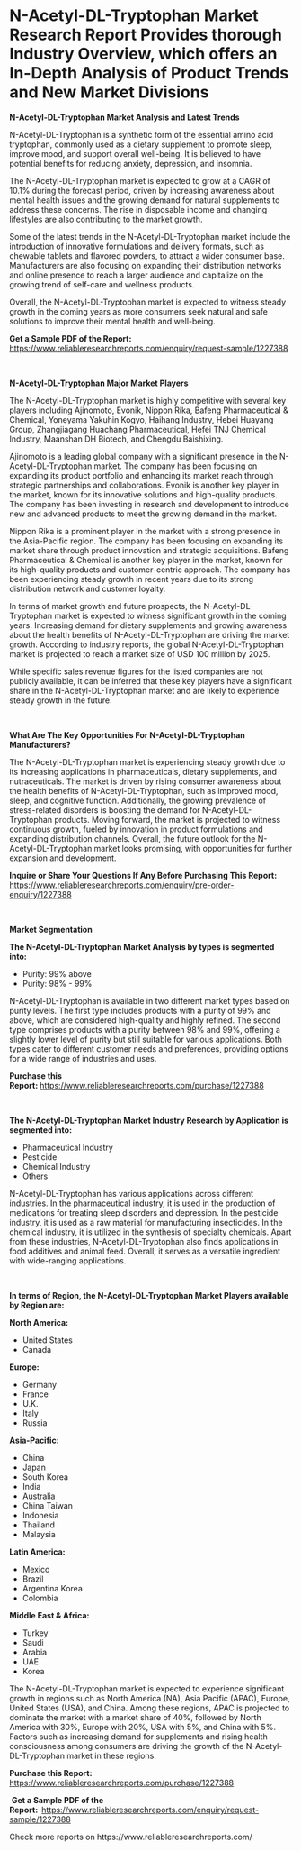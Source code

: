 <p><h1>N-Acetyl-DL-Tryptophan Market Research Report Provides thorough Industry Overview, which offers an In-Depth Analysis of Product Trends and New Market Divisions</h1></p><p><strong>N-Acetyl-DL-Tryptophan Market Analysis and Latest Trends</strong></p>
<p><p>N-Acetyl-DL-Tryptophan is a synthetic form of the essential amino acid tryptophan, commonly used as a dietary supplement to promote sleep, improve mood, and support overall well-being. It is believed to have potential benefits for reducing anxiety, depression, and insomnia.</p><p>The N-Acetyl-DL-Tryptophan market is expected to grow at a CAGR of 10.1% during the forecast period, driven by increasing awareness about mental health issues and the growing demand for natural supplements to address these concerns. The rise in disposable income and changing lifestyles are also contributing to the market growth.</p><p>Some of the latest trends in the N-Acetyl-DL-Tryptophan market include the introduction of innovative formulations and delivery formats, such as chewable tablets and flavored powders, to attract a wider consumer base. Manufacturers are also focusing on expanding their distribution networks and online presence to reach a larger audience and capitalize on the growing trend of self-care and wellness products.</p><p>Overall, the N-Acetyl-DL-Tryptophan market is expected to witness steady growth in the coming years as more consumers seek natural and safe solutions to improve their mental health and well-being.</p></p>
<p><strong>Get a Sample PDF of the Report:&nbsp;</strong> <a href="https://www.reliableresearchreports.com/enquiry/request-sample/1227388">https://www.reliableresearchreports.com/enquiry/request-sample/1227388</a></p>
<p>&nbsp;</p>
<p><strong>N-Acetyl-DL-Tryptophan Major Market Players</strong></p>
<p><p>The N-Acetyl-DL-Tryptophan market is highly competitive with several key players including Ajinomoto, Evonik, Nippon Rika, Bafeng Pharmaceutical & Chemical, Yoneyama Yakuhin Kogyo, Haihang Industry, Hebei Huayang Group, Zhangjiagang Huachang Pharmaceutical, Hefei TNJ Chemical Industry, Maanshan DH Biotech, and Chengdu Baishixing.</p><p>Ajinomoto is a leading global company with a significant presence in the N-Acetyl-DL-Tryptophan market. The company has been focusing on expanding its product portfolio and enhancing its market reach through strategic partnerships and collaborations. Evonik is another key player in the market, known for its innovative solutions and high-quality products. The company has been investing in research and development to introduce new and advanced products to meet the growing demand in the market.</p><p>Nippon Rika is a prominent player in the market with a strong presence in the Asia-Pacific region. The company has been focusing on expanding its market share through product innovation and strategic acquisitions. Bafeng Pharmaceutical & Chemical is another key player in the market, known for its high-quality products and customer-centric approach. The company has been experiencing steady growth in recent years due to its strong distribution network and customer loyalty.</p><p>In terms of market growth and future prospects, the N-Acetyl-DL-Tryptophan market is expected to witness significant growth in the coming years. Increasing demand for dietary supplements and growing awareness about the health benefits of N-Acetyl-DL-Tryptophan are driving the market growth. According to industry reports, the global N-Acetyl-DL-Tryptophan market is projected to reach a market size of USD 100 million by 2025.</p><p>While specific sales revenue figures for the listed companies are not publicly available, it can be inferred that these key players have a significant share in the N-Acetyl-DL-Tryptophan market and are likely to experience steady growth in the future.</p></p>
<p>&nbsp;</p>
<p><strong>What Are The Key Opportunities For N-Acetyl-DL-Tryptophan Manufacturers?</strong></p>
<p><p>The N-Acetyl-DL-Tryptophan market is experiencing steady growth due to its increasing applications in pharmaceuticals, dietary supplements, and nutraceuticals. The market is driven by rising consumer awareness about the health benefits of N-Acetyl-DL-Tryptophan, such as improved mood, sleep, and cognitive function. Additionally, the growing prevalence of stress-related disorders is boosting the demand for N-Acetyl-DL-Tryptophan products. Moving forward, the market is projected to witness continuous growth, fueled by innovation in product formulations and expanding distribution channels. Overall, the future outlook for the N-Acetyl-DL-Tryptophan market looks promising, with opportunities for further expansion and development.</p></p>
<p><strong>Inquire or Share Your Questions If Any Before Purchasing This Report:</strong> <a href="https://www.reliableresearchreports.com/enquiry/pre-order-enquiry/1227388">https://www.reliableresearchreports.com/enquiry/pre-order-enquiry/1227388</a></p>
<p>&nbsp;</p>
<p><strong>Market Segmentation</strong></p>
<p><strong>The N-Acetyl-DL-Tryptophan Market Analysis by types is segmented into:</strong></p>
<p><ul><li>Purity: 99% above</li><li>Purity: 98% - 99%</li></ul></p>
<p><p>N-Acetyl-DL-Tryptophan is available in two different market types based on purity levels. The first type includes products with a purity of 99% and above, which are considered high-quality and highly refined. The second type comprises products with a purity between 98% and 99%, offering a slightly lower level of purity but still suitable for various applications. Both types cater to different customer needs and preferences, providing options for a wide range of industries and uses.</p></p>
<p><strong>Purchase this Report:&nbsp;</strong><a href="https://www.reliableresearchreports.com/purchase/1227388">https://www.reliableresearchreports.com/purchase/1227388</a></p>
<p>&nbsp;</p>
<p><strong>The N-Acetyl-DL-Tryptophan Market Industry Research by Application is segmented into:</strong></p>
<p><ul><li>Pharmaceutical Industry</li><li>Pesticide</li><li>Chemical Industry</li><li>Others</li></ul></p>
<p><p>N-Acetyl-DL-Tryptophan has various applications across different industries. In the pharmaceutical industry, it is used in the production of medications for treating sleep disorders and depression. In the pesticide industry, it is used as a raw material for manufacturing insecticides. In the chemical industry, it is utilized in the synthesis of specialty chemicals. Apart from these industries, N-Acetyl-DL-Tryptophan also finds applications in food additives and animal feed. Overall, it serves as a versatile ingredient with wide-ranging applications.</p></p>
<p>&nbsp;</p>
<p><strong>In terms of Region, the N-Acetyl-DL-Tryptophan Market Players available by Region are:</strong></p>
<p>
    <p> <strong> North America: </strong>
        <ul>
            <li>United States</li>
            <li>Canada</li>
        </ul>
        </p> 
    <p> <strong> Europe: </strong>
        <ul>
            <li>Germany</li>
            <li>France</li>
            <li>U.K.</li>
            <li>Italy</li>
            <li>Russia</li>
        </ul>
        </p> 
    <p> <strong> Asia-Pacific: </strong>
        <ul>
            <li>China</li>
            <li>Japan</li>
            <li>South Korea</li>
            <li>India</li>
            <li>Australia</li>
            <li>China Taiwan</li>
            <li>Indonesia</li>
            <li>Thailand</li>
            <li>Malaysia</li>
        </ul>
        </p> 
    <p> <strong> Latin America: </strong>
        <ul>
            <li>Mexico</li>
            <li>Brazil</li>
            <li>Argentina Korea</li>
            <li>Colombia</li>
        </ul>
        </p> 
    <p> <strong> Middle East & Africa: </strong>
        <ul>
            <li>Turkey</li>
            <li>Saudi</li>
            <li>Arabia</li>
            <li>UAE</li>
            <li>Korea</li>
        </ul>
    </p>
    </p>
<p><p>The N-Acetyl-DL-Tryptophan market is expected to experience significant growth in regions such as North America (NA), Asia Pacific (APAC), Europe, United States (USA), and China. Among these regions, APAC is projected to dominate the market with a market share of 40%, followed by North America with 30%, Europe with 20%, USA with 5%, and China with 5%. Factors such as increasing demand for supplements and rising health consciousness among consumers are driving the growth of the N-Acetyl-DL-Tryptophan market in these regions.</p></p>
<p><strong>Purchase this Report: </strong><a href="https://www.reliableresearchreports.com/purchase/1227388">https://www.reliableresearchreports.com/purchase/1227388</a></p>
<p>&nbsp;<strong>Get a Sample PDF of the Report:&nbsp;&nbsp;</strong><a href="https://www.reliableresearchreports.com/enquiry/request-sample/1227388">https://www.reliableresearchreports.com/enquiry/request-sample/1227388</a></p>
<p><strong></strong></p>
<p>Check more reports on https://www.reliableresearchreports.com/</p>